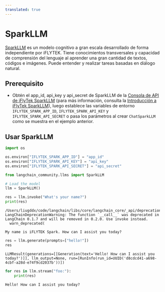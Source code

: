 ```yaml
---
translated: true
---
```


# SparkLLM

[SparkLLM](https://xinghuo.xfyun.cn/spark) es un modelo cognitivo a gran escala desarrollado de forma independiente por iFLYTEK.
Tiene conocimientos transversales y capacidad de comprensión del lenguaje al aprender una gran cantidad de textos, códigos e imágenes.
Puede entender y realizar tareas basadas en diálogo natural.

## Prerequisito

- Obtén el app_id, api_key y api_secret de SparkLLM de la [Consola de API de iFlyTek SparkLLM](https://console.xfyun.cn/services/bm3) (para más información, consulta la [Introducción a iFlyTek SparkLLM](https://xinghuo.xfyun.cn/sparkapi)), luego establece las variables de entorno `IFLYTEK_SPARK_APP_ID`, `IFLYTEK_SPARK_API_KEY` y `IFLYTEK_SPARK_API_SECRET` o pasa los parámetros al crear `ChatSparkLLM` como se muestra en el ejemplo anterior.

## Usar SparkLLM

```python
import os

os.environ["IFLYTEK_SPARK_APP_ID"] = "app_id"
os.environ["IFLYTEK_SPARK_API_KEY"] = "api_key"
os.environ["IFLYTEK_SPARK_API_SECRET"] = "api_secret"
```

```python
from langchain_community.llms import SparkLLM

# Load the model
llm = SparkLLM()

res = llm.invoke("What's your name?")
print(res)
```

```output
/Users/liugddx/code/langchain/libs/core/langchain_core/_api/deprecation.py:117: LangChainDeprecationWarning: The function `__call__` was deprecated in LangChain 0.1.7 and will be removed in 0.2.0. Use invoke instead.
  warn_deprecated(

My name is iFLYTEK Spark. How can I assist you today?
```

```python
res = llm.generate(prompts=["hello!"])
res
```

```output
LLMResult(generations=[[Generation(text='Hello! How can I assist you today?')]], llm_output=None, run=[RunInfo(run_id=UUID('d8cdcd41-a698-4cbf-a28d-e74f9cd2037b'))])
```

```python
for res in llm.stream("foo:"):
    print(res)
```

```output
Hello! How can I assist you today?
```
